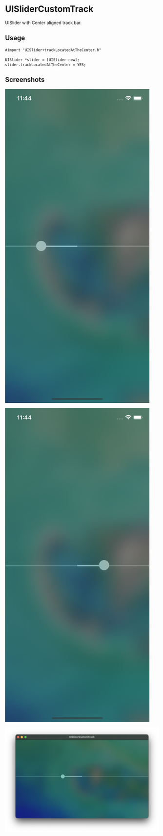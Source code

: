 # UISliderCustomTrack

UISlider with Center aligned track bar.

## Usage

```objc
#import "UISlider+trackLocatedAtTheCenter.h"

UISlider *slider = [UISlider new];
slider.trackLocatedAtTheCenter = YES;
```

## Screenshots

![](1.png)

![](2.png)

![](3.png)
